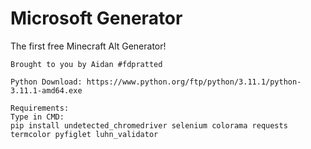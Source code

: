 # Microsoft Generator


The first free Minecraft Alt Generator!

```
Brought to you by Aidan #fdpratted
```


```
Python Download: https://www.python.org/ftp/python/3.11.1/python-3.11.1-amd64.exe

Requirements:
Type in CMD:
pip install undetected_chromedriver selenium colorama requests termcolor pyfiglet luhn_validator
```
